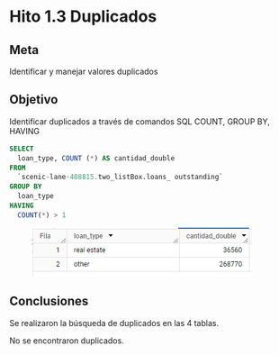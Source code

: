 # Hito 1.3 Duplicados

## Meta

Identificar y manejar valores duplicados

## Objetivo

Identificar duplicados a través de comandos SQL COUNT, GROUP BY, HAVING

```sql
SELECT
  loan_type, COUNT (*) AS cantidad_double
FROM
  `scenic-lane-408815.two_listBox.loans_ outstanding`
GROUP BY
  loan_type
HAVING
  COUNT(*) > 1
```

<figure><img src="../../.gitbook/assets/image (114).png" alt=""><figcaption></figcaption></figure>

## Conclusiones

Se realizaron la búsqueda de duplicados en las 4 tablas.

No se encontraron duplicados.
